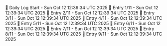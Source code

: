 📅 Daily Log Start - Sun Oct 12 12:39:34 UTC 2025
📌 Entry 1/11 - Sun Oct 12 12:39:34 UTC 2025
📌 Entry 2/11 - Sun Oct 12 12:39:34 UTC 2025
📌 Entry 3/11 - Sun Oct 12 12:39:34 UTC 2025
📌 Entry 4/11 - Sun Oct 12 12:39:34 UTC 2025
📌 Entry 5/11 - Sun Oct 12 12:39:34 UTC 2025
📌 Entry 6/11 - Sun Oct 12 12:39:34 UTC 2025
📌 Entry 7/11 - Sun Oct 12 12:39:34 UTC 2025
📌 Entry 8/11 - Sun Oct 12 12:39:34 UTC 2025
📌 Entry 9/11 - Sun Oct 12 12:39:34 UTC 2025

